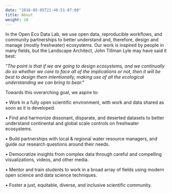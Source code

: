 ```yaml
---
date: "2016-05-05T21:48:51-07:00"
title: About
weight: 10
---
```


In the Open Eco Data Lab, we use open data, reproducible workflows, and community partnerships to better understand and, therefore, design and manage (mostly freshwater) ecosystems. Our work is inspired by people in many fields, but the Landscape Architect, John Tillman Lyle may have said it best:

*"The point is that if we are going to design ecosystems,
and we continually do so whether we care to face
all of the implications or not, then it will be best
to design them intentionally, making use of all
the ecological understanding we can bring to bear."*

Towards this overarching goal, we aspire to: 
 
• Work in a fully open scientific environment, with work and data shared as soon as it is developed.

• Find and harmonize dissonant, disparate, and deserted datasets to better understand continental and global scale controls on freshwater ecosystems. 

• Build partnerships with local & regional water resource managers, and guide our research questions around their needs. 

• Democratize insights from complex data through careful and compelling visualizations, videos, and other media.

• Mentor and train students to work in a broad array of fields using modern open science and data science techniques.

• Foster a just, equitable, diverse, and inclusive scientific community.